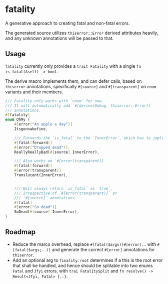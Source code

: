 # fatality

A generative approach to creating fatal and non-fatal errors.

The generated source utilizes `thiserror::Error` derived attributes heavily,
and any unknown annotations will be passed to that.


## Usage

`fatality` currently only provides a `trait Fatality` with a single `fn is_fatal(&self) -> bool`.

The derive macro implements them, and can defer calls, based on `thiserror` annotations, specifically
`#[source]` and `#[transparent]` on `enum` variants and their members.

```rust
/// Fatality only works with `enum` for now.
/// It will automatically add `#[derive(Debug, thiserror::Error)]`
/// annotations.
#[fatality]
enum OhMy {
    #[error("An apple a day")]
    Itsgonnabefine,

    /// Forwards the `is_fatal` to the `InnerError`, which has to implement `trait Fatality` as well.
    #[fatal(forward)]
    #[error("Dropped dead")]
    ReallyReallyBad(#[source] InnerError),

    /// Also works on `#[error(transparent)]
    #[fatal(forward)]
    #[error(transparent)]
    Translucent(InnerError),


    /// Will always return `is_fatal` as `true`,
    /// irrespective of `#[error(transparent)]` or
    /// `#[source]` annotations.
    #[fatal]
    #[error("So dead")]
    SoDead(#[source] InnerError),
}
```

## Roadmap

* Reduce the marco overhead, replace `#[fatal($args)]#[error(..` with `#[fatal($args;..)]` and generate the correct `#[error]` annotations for `thiserror`.
* Add an optional arg to `finality`: `root` determines if a this is the root error that shall be handled, and hence should be splitable into two enums `Fatal` and `Jfyi` errors, with `trai FatalitySplit` and `fn resolve() -> Result<Jfyi, Fatal> {..}`.
